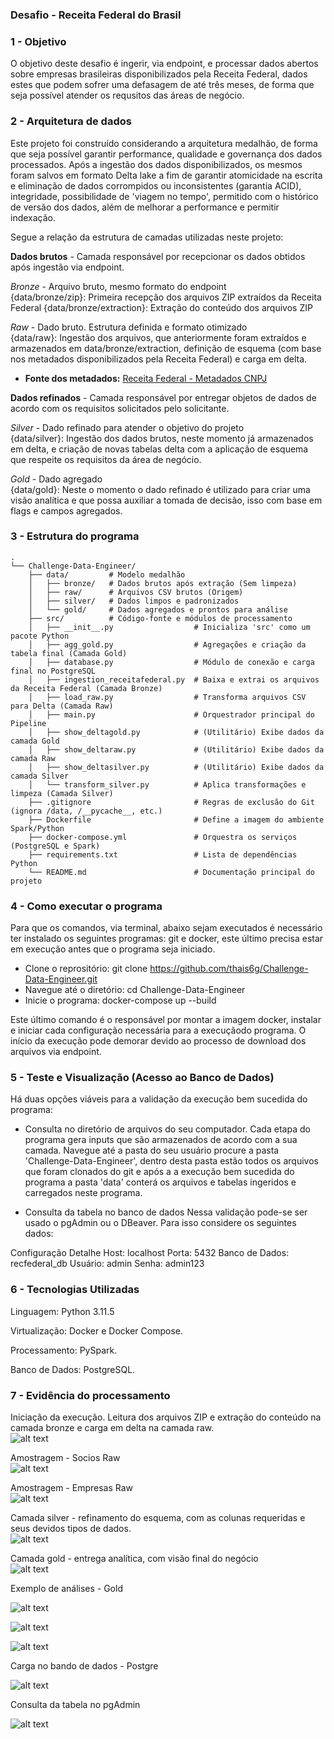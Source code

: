 ### Desafio - Receita Federal do Brasil

### 1 - Objetivo
O objetivo deste desafio é ingerir, via endpoint, e processar dados abertos sobre empresas brasileiras disponibilizados pela Receita Federal, dados estes que podem sofrer uma defasagem de até três meses, de forma que seja possível atender os requsitos das áreas de negócio.

### 2 - Arquitetura de dados
Este projeto foi construído considerando a arquitetura medalhão, de forma que seja possível garantir performance, qualidade e governança dos dados processados. Após a ingestão dos dados disponibilizados, os mesmos foram salvos em formato Delta lake a fim de garantir atomicidade na escrita e eliminação de dados corrompidos ou inconsistentes (garantia ACID), integridade, possibilidade de 'viagem no tempo', permitido com o histórico de versão dos dados, além de melhorar a performance e permitir indexação.

Segue a relação da estrutura de camadas utilizadas neste projeto:

**Dados brutos** - Camada responsável por recepcionar os dados obtidos após ingestão via endpoint.

*Bronze* - Arquivo bruto, mesmo formato do endpoint<br>
{data/bronze/zip}: Primeira recepção dos arquivos ZIP extraídos da Receita Federal
{data/bronze/extraction}: Extração do conteúdo dos arquivos ZIP

*Raw* - Dado bruto. Estrutura definida e formato otimizado <br>
{data/raw}: Ingestão dos arquivos, que anteriormente foram extraídos e armazenados em data/bronze/extraction, definição de esquema (com base nos metadados disponibilizados pela Receita Federal) e carga em delta.

- **Fonte dos metadados:** [Receita Federal - Metadados CNPJ](https://www.gov.br/receitafederal/dados/cnpj-metadados.pdf)

**Dados refinados** - Camada responsável por entregar objetos de dados de acordo com os requisitos solicitados pelo solicitante.

*Silver* - Dado refinado para atender o objetivo do projeto<br>
{data/silver}: Ingestão dos dados brutos, neste momento já armazenados em delta, e criação de novas tabelas delta com a aplicação de esquema que respeite os requisitos da área de negócio.

*Gold* - Dado agregado<br>
{data/gold}: Neste o momento o dado refinado é utilizado para criar uma visão analítica e que possa auxiliar a tomada de decisão, isso com base em flags e campos agregados.

### 3 - Estrutura do programa

```
.
└── Challenge-Data-Engineer/
    ├── data/         # Modelo medalhão 
    │   ├── bronze/   # Dados brutos após extração (Sem limpeza)
    │   ├── raw/      # Arquivos CSV brutos (Origem)
    │   ├── silver/   # Dados limpos e padronizados
    │   └── gold/     # Dados agregados e prontos para análise
    ├── src/          # Código-fonte e módulos de processamento
    │   ├── __init__.py                  # Inicializa 'src' como um pacote Python 
    │   ├── agg_gold.py                  # Agregações e criação da tabela final (Camada Gold)
    │   ├── database.py                  # Módulo de conexão e carga final no PostgreSQL
    │   ├── ingestion_receitafederal.py  # Baixa e extrai os arquivos da Receita Federal (Camada Bronze)
    │   ├── load_raw.py                  # Transforma arquivos CSV para Delta (Camada Raw)
    │   ├── main.py                      # Orquestrador principal do Pipeline
    │   ├── show_deltagold.py            # (Utilitário) Exibe dados da camada Gold
    │   ├── show_deltaraw.py             # (Utilitário) Exibe dados da camada Raw
    │   ├── show_deltasilver.py          # (Utilitário) Exibe dados da camada Silver
    │   └── transform_silver.py          # Aplica transformações e limpeza (Camada Silver)
    ├── .gitignore                       # Regras de exclusão do Git (ignora /data, /__pycache__, etc.)
    ├── Dockerfile                       # Define a imagem do ambiente Spark/Python
    ├── docker-compose.yml               # Orquestra os serviços (PostgreSQL e Spark)
    ├── requirements.txt                 # Lista de dependências Python
    └── README.md                        # Documentação principal do projeto
```
                                  

### 4 - Como executar o programa

Para que os comandos, via terminal, abaixo sejam executados é necessário ter instalado os seguintes programas: git e docker, este último precisa estar em execução antes que o programa seja iniciado.

 - Clone o reprositório:
    git clone https://github.com/thais6g/Challenge-Data-Engineer.git
 - Navegue até o diretório:
    cd Challenge-Data-Engineer
 - Inicie o programa:
    docker-compose up --build

Este último comando é o responsável por montar a imagem docker, instalar e iniciar cada configuração necessária para a execuçãodo programa.
O início da execução pode demorar devido ao processo de download dos arquivos via endpoint.

### 5 - Teste e Visualização (Acesso ao Banco de Dados)
Há duas opções viáveis para a validação da execução bem sucedida do programa:

* Consulta no diretório de arquivos do seu computador.
    Cada etapa do programa gera inputs que são armazenados de acordo com a sua camada. Navegue até a pasta do seu usuário procure a pasta 'Challenge-Data-Engineer', dentro desta pasta estão todos os arquivos que foram clonados do git e após a a execução bem sucedida do programa a pasta 'data' conterá os arquivos e tabelas ingeridos e carregados neste programa.

* Consulta da tabela no banco de dados 
    Nessa validação pode-se ser usado o pgAdmin ou o DBeaver. Para isso considere os seguintes dados:

Configuração	Detalhe
Host:	        localhost
Porta:	        5432
Banco de Dados:	recfederal_db
Usuário:	    admin
Senha:      	admin123


### 6 - Tecnologias Utilizadas
Linguagem: Python 3.11.5

Virtualização: Docker e Docker Compose.

Processamento:  PySpark.

Banco de Dados: PostgreSQL.

### 7 - Evidência do processamento<br>

Iniciação da execução. Leitura dos arquivos ZIP e extração do conteúdo na camada bronze e carga em delta na camada raw.<br>
![alt text](img_iniciodesafio.png)

Amostragem - Socios Raw<br>
![alt text](img_amost_sociosraw.png)

Amostragem - Empresas Raw<br>
![alt text](img_amost_empraw.png)

Camada silver - refinamento do esquema, com as colunas requeridas e seus devidos tipos de dados.<br>
![alt text](img_silver.png)

Camada gold - entrega analítica, com visão final do negócio<br>
![alt text](img_gold.png)

Exemplo de análises - Gold<br>

![alt text](img_exanl1.png)

![alt text](img_exanl2.png)<br>

![alt text](img_exanl3.png)<br>

Carga no bando de dados - Postgre<br>

![alt text](img_cargabd.png)<br>

Consulta da tabela no pgAdmin

![alt text](img_pgadmin.png)